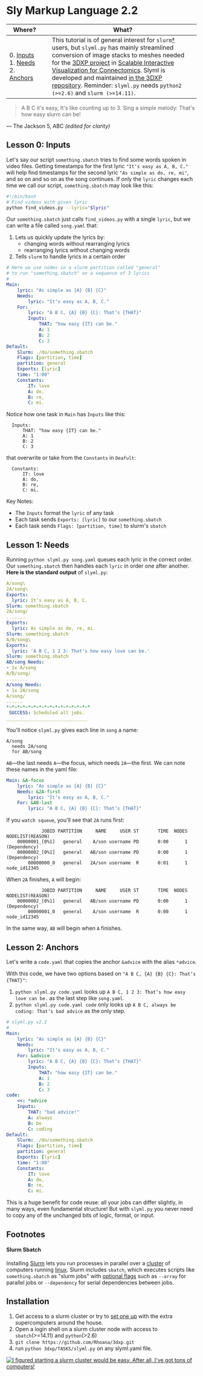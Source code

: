# Sly Markup Language 2.2

| Where? | | What? |
| --- |--- | --- |
| 0. [Inputs](lesson-0-inputs) 1. [Needs](lesson-1-needs) 2. [Anchors](lesson-2-anchors) | | This tutorial is of general interest for `slurm`[†](#slurm-sbatch) users, but `slyml.py` has mainly streamlined conversion of image stacks to meshes needed for the [3DXP project](https://github.com/Rhoana/3dxp) in [Scalable Interactive Visualization for Connectomics](http://www.mdpi.com/2227-9709/4/3/29/pdf). Slyml is developed and maintained [in the 3DXP repository](https://github.com/Rhoana/3dxp/blob/master/TASKS/readme.md). Reminder: `slyml.py` needs `python2 (>=2.6)` and `slurm (>=14.11)`. |

> A B C it's easy,
> It's like counting up to 3.
> Sing a simple melody:
> That's how easy slurm can be!

— The Jackson 5, ABC _(edited for clarity)_

## Lesson 0: Inputs

Let's say our script `something.sbatch` tries to find some words spoken in video files. Getting timestamps for the first lyric `"Itʼs easy as A, B, C."` will help find timestamps for the second lyric `"As simple as do, re, mi"`, and so on and so on as the song continues. If only the `lyric` changes each time we call our script, `something.sbatch` may look like this:

```bash
#!/bin/bash
# Find videos with given lyric
python find_videos.py --lyric="$lyric"
```

Our `something.sbatch` just calls `find_videos.py` with a single `lyric`, but we can write a file called `song.yaml` that:

1. Lets us quickly update the lyrics by:
    * changing words without rearranging lyrics
    * rearranging lyrics without changing words
2. Tells `slurm` to handle lyrics in a certain order 

```yaml
# Here we use nodes in a slurm partition called "general" 
# to run "something.sbatch" on a sequence of 3 lyrics
#
Main:
    lyric: "As simple as {A} {B} {C}"
    Needs:
        lyric: "Itʼs easy as A, B, C."
    For:
        lyric: "A B C, {A} {B} {C}: Thatʼs {THAT}"
        Inputs:
            THAT: "how easy {IT} can be."
            A: 1
            B: 2
            C: 3
Default:
    Slurm: ./do/something.sbatch
    Flags: [partition, time]
    partition: general
    Exports: [lyric]
    time: "1:00"
    Constants:
        IT: love
        A: do,
        B: re,
        C: mi.
```
Notice how one task in `Main` has `Inputs` like this:
```
  Inputs:
      THAT: "how easy {IT} can be."
      A: 1
      B: 2
      C: 3
```
that overwrite or take from the `Constants` in `Deafult`:
```
  Constants:
      IT: love
      A: do,
      B: re,
      C: mi.
```
Key Notes:
* The `Inputs` format the `lyric` of any task
* Each task sends `Exports: [lyric]` to our `something.sbatch`
* Each task sends `Flags: [partition, time]` to slurm's `sbatch`

## Lesson 1: Needs

Running `python slyml.py song.yaml` queues each lyric in the correct order. Our `something.sbatch` then handles each `lyric` in order one after another. **Here is the standard output** of `slyml.py`:
```yaml
A/song\
2A/song\
Exports:
  lyric: Itʼs easy as A, B, C.
Slurm: something.sbatch
2A/song/
.......
Exports:
  lyric: As simple as do, re, mi.
Slurm: something.sbatch
A/B/song\
Exports:
  lyric: 'A B C, 1 2 3: Thatʼs how easy love can be.'
Slurm: something.sbatch
AB/song Needs:
- 1x A/song
A/B/song/
........
A/song Needs:
- 1x 2A/song
A/song/
......
*~*~*~*~*~*~*~*~*~*~*~*~*~*~*~*
 SUCCESS: Scheduled all jobs.
______________________________
```
You'll notice `slyml.py` gives each line in `song` a name: 

```
A/song
  needs 2A/song
  for AB/song
```
`AB`—the last needs `A`—the focus, which needs `2A`—the first. We can note these names in the yaml file:

```yaml
Main: &A-focus
    lyric: "As simple as {A} {B} {C}"
    Needs: &2A-first
        lyric: "Itʼs easy as A, B, C."
    For: &AB-last
        lyric: "A B C, {A} {B} {C}: Thatʼs {THAT}"
```

If you `watch squeue`, you'll see that `2A` runs first:
```
             JOBID PARTITION     NAME     USER ST       TIME  NODES NODELIST(REASON)
    00000001_[0%1]   general    A/son username PD       0:00      1 (Dependency)
    00000002_[0%1]   general   AB/son username PD       0:00      1 (Dependency)
        00000000_0   general   2A/son username  R       0:01      1 node_id12345
```
When `2A` finishes, `A` will begin:
```
             JOBID PARTITION     NAME     USER ST       TIME  NODES NODELIST(REASON)
    00000002_[0%1]   general   AB/son username PD       0:00      1 (Dependency)
        00000001_0   general    A/son username  R       0:00      1 node_id12345
```
In the same way, `AB` will begin when `A` finishes.

## Lesson 2: Anchors

Let's write a `code.yaml` that copies the anchor `&advice` with the alias `*advice`.

With this code, we have two options based on `"A B C, {A} {B} {C}: Thatʼs {THAT}"`:
1. `python slyml.py code.yaml` looks up `A B C, 1 2 3: Thatʼs how easy love can be.` as the last step like `song.yaml`.
2. `python slyml.py code.yaml code` only looks up `A B C, always be coding: Thatʼs bad advice` as the only step.

```yaml
# slyml.py v2.2
#
Main:
    lyric: "As simple as {A} {B} {C}"
    Needs:
        lyric: "Itʼs easy as A, B, C."
    For: &advice
        lyric: "A B C, {A} {B} {C}: Thatʼs {THAT}"
        Inputs:
            THAT: "how easy {IT} can be."
            A: 1
            B: 2
            C: 3
code: 
    <<: *advice
    Inputs:
        THAT: "bad advice!"
        A: always
        B: be
        C: coding
Default:
    Slurm: ./do/something.sbatch
    Flags: [partition, time]
    partition: general
    Exports: [lyric]
    time: "1:00"
    Constants:
        IT: love
        A: do,
        B: re,
        C: mi.
```
This is a huge benefit for code reuse: all your jobs can differ slightly, in many ways, even fundamental structure! But with `slyml.py` you never need to copy any of the unchanged bits of logic, format, or input.

## Footnotes
#### Slurm Sbatch
Installing [Slurm](https://slurm.schedmd.com/quickstart.html) lets you run processes in parallel over a [cluster](https://en.wikipedia.org/wiki/Computer_cluster) of computers running [linux](https://slurm.schedmd.com/platforms.html). Slurm includes `sbatch`, which executes scripts like `something.sbatch` as "slurm jobs" with [optional flags](https://slurm.schedmd.com/sbatch.html) such as `--array` for parallel jobs or `--dependency` for serial dependencies between jobs.

## Installation

1. Get access to a slurm cluster or try to [set one up](https://slurm.schedmd.com/quickstart_admin.html) with the extra supercomputers around the house.
2. Open a login shell on a slurm cluster node with access to `sbatch`(>=14.11) and `python`(>2.6)
3. `git clone https://github.com/Rhoana/3dxp.git`
4. run `python 3dxp/TASKS/slyml.py` on any slyml.yaml file. 

[![I figured starting a slurm cluster would be easy. After all, I've got tons of computers!](http://img.hoff.in/slyml/xkcd-slurm.png?q=1234)](https://xkcd.com/1506/)
